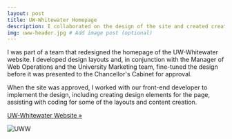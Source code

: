 ```yaml
---
layout: post
title: UW-Whitewater Homepage
description: I collaborated on the design of the site and created creative assets for the page, as well as some coding for layout elements.
img: uww-header.jpg # Add image post (optional)
---
```

I was part of a team that redesigned the homepage of the UW-Whitewater website. I developed design layouts and, in conjunction with the Manager of Web Operations and the University Marketing team, fine-tuned the design before it was presented to the Chancellor's Cabinet for approval.

When the site was approved, I worked with our front-end developer to implement the design, including creating design elements for the page, assisting with coding for some of the layouts and content creation.

<a href="https://uww.edu">UW-Whitewater Website »</a>

<img src="/flexible-jekyll/assets/img/uww-full.jpg" alt="UWW">
